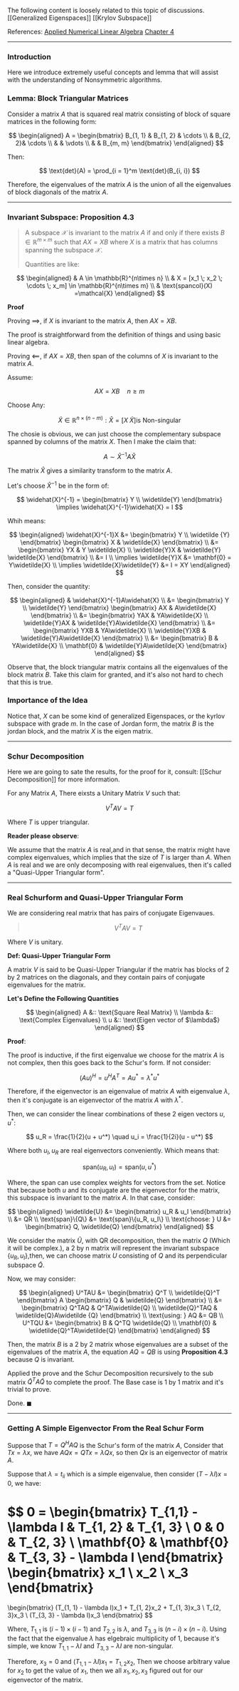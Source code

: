 The following content is loosely related to this topic of discussions.
[[Generalized Eigenspaces]]
[[Krylov Subspace]]

References: 
[Applied Numerical Linear Algebra](https://epubs.siam.org/doi/book/10.1137/1.9781611971446?mobileUi=0&) [Chapter 4](https://epubs.siam.org/doi/abs/10.1137/1.9781611971446.ch4)


----
### **Introduction** 

Here we introduce extremely useful concepts and lemma that will assist with the understanding of Nonsymmetric algorithms.

### **Lemma: Block Triangular Matrices**

Consider a matrix $A$ that is squared real matrix consisting of block of square matrices in the following form:

$$
\begin{aligned}
    A = \begin{bmatrix}
        B_{1, 1} & B_{1, 2} & \cdots 
        \\
        & B_{2, 2}& \cdots 
        \\
        & & \vdots 
        \\ 
        & & B_{m, m}
    \end{bmatrix}
\end{aligned}
$$

Then:

$$
\text{det}(A) = \prod_{i = 1}^m \text{det}(B_{i, i})
$$

Therefore, the eigenvalues of the matrix $A$ is the union of all the eigenvalues of block diagonals of the matrix $A$.

---
### **Invariant Subspace: Proposition 4.3**

> A subspace $\mathcal{X}$ is invariant to the matrix $A$ if and only if there exists $B\in \mathbb{R}^{m\times m}$ such that $AX = XB$ where $X$ is a matrix that has columns spanning the subspace $\mathcal{X}$. 
> 
> Quantities are like: 
> 
$$
\begin{aligned}
    & A \in \mathbb{R}^{n\times n}
    \\
    & X = [x_1  \; x_2 \; \cdots \; x_m] \in \mathbb{R}^{n\times m}
    \\
    & \text{spancol}(X) =\mathcal{X} 
\end{aligned}
$$

**Proof**

Proving $\implies$, if $X$ is invariant to the matrix $A$, then $AX = XB$.

The proof is straightforward from the definition of things and using basic linear algebra. 

Proving $\impliedby$, if $AX = XB$, then span of the columns of $X$ is invariant to the matrix $A$.

Assume: 

$$
AX = XB \quad n \ge m
$$

Choose Any: 

$$
\widetilde{X} \in \mathbb{R}^{n\times (n -m)}: \widehat{X} = [X \; \widetilde{X}] \text{is Non-singular}
$$

The chosie is obvious, we can just choose the complementary subspace spanned by columns of the matrix $X$. Then I make the claim that:

$$
A \sim \widehat{X}^{-1}A \widehat{X}
$$

The matrix $\widehat{X}$ gives a similarity transform to the matrix $A$.

Let's choose $\widehat{X}^{-1}$ be in the form of:

$$
\widehat{X}^{-1} = \begin{bmatrix}
    Y \\ \widetilde{Y}
\end{bmatrix} \implies \widehat{X}^{-1}\widehat{X} = I
$$

Whih means:

$$
\begin{aligned}
    \widehat{X}^{-1}X &= 
    \begin{bmatrix}
        Y \\ \widetilde {Y}
    \end{bmatrix} \begin{bmatrix}
        X & \widetilde{X}
    \end{bmatrix}
    \\
    &= \begin{bmatrix}
        YX & Y \widetilde{X} 
        \\
        \widetilde{Y}X & \widetilde{Y} \widetilde{X} 
    \end{bmatrix}
    \\
    &= 
    I 
    \\
    \implies 
    \widetilde{Y}X &= \mathbf{0} = Y\widetilde{X}
    \\
    \implies 
    \widetilde{X}\widetilde{Y} &= I = XY
\end{aligned}
$$

Then, consider the quantity:

$$
\begin{aligned}
    & \widehat{X}^{-1}A\widehat{X}
    \\
    &= 
    \begin{bmatrix}
        Y \\ \widetilde{Y}
    \end{bmatrix}
    \begin{bmatrix}
        AX & A\widetilde{X}
    \end{bmatrix}
    \\
    &= 
    \begin{bmatrix}
        YAX & YA\widetilde{X}
        \\
        \widetilde{Y}AX & \widetilde{Y}A\widetilde{X}
    \end{bmatrix}
    \\
    &= 
    \begin{bmatrix}
        YXB & YA\widetilde{X}
        \\
        \widetilde{Y}XB & \widetilde{Y}A\widetilde{X}
    \end{bmatrix}
    \\
    &= 
    \begin{bmatrix}
        B & YA\widetilde{X}
        \\
        \mathbf{0} & \widetilde{Y}A\widetilde{X}
    \end{bmatrix}
\end{aligned}
$$

Observe that, the block triangular matrix contains all the eigenvalues of the block matrix $B$. Take this claim for granted, and it's also not hard to chech that this is true.

### Importance of the Idea

Notice that, $X$ can be some kind of generalized Eigenspaces, or the kyrlov subspace with grade $m$. In the case of Jordan form, the matrix $B$ is the jordan block, and the matrix $X$ is the eigen matrix. 

---
### **Schur Decomposition** 

Here we are going to sate the results, for the proof for it, consult: [[Schur Decomposition]] for more information.

For any Matrix $A$, There eixsts a Unitary Matrix $V$ such that:

$$
V^TAV = T 
$$

Where $T$ is upper triangular.

**Reader please observe**:

We assume that the matrix $A$ is real,and in that sense, the matrix might have complex eigenvalues, which implies that the size of $T$ is larger than $A$. When $A$ is real and we are only decomposing with real eigenvalues, then it's called a "Quasi-Upper Triangular form".


---
### **Real Schurform and Quasi-Upper Triangular Form**

We are considering real matrix that has pairs of conjugate Eigenvaues. 

> $$V^TAV = T$$

Where $V$ is unitary.

**Def: Quasi-Upper Triangular Form**

A matrix $V$ is said to be Quasi-Upper Triangular if the matrix has blocks of 2 by 2 matrices on the diagonals, and they contain pairs of conjugate eigenvalues for the matrix. 

**Let's Define the Following Quantities**

$$
\begin{aligned}
    A &:: \text{Square Real Matrix}
    \\
    \lambda &:: \text{Complex Eigenvalues}
    \\
    u &:: \text{Eigen vector of $\lambda$}
\end{aligned}
$$
 
**Proof**:

The proof is inductive, if the first eigenvalue we choose for the matrix $A$ is not complex, then this goes back to the Schur's form. If not consider: 

$$
(Au)^H = u^HA^T = Au^* = \lambda^*u^*
$$

Therefore, if the eigenvector is an eigenvalue of matrix $A$ with eigenvalue $\lambda$, then it's conjugate is an eigenvector of the matrix $A$ with $\lambda^*$.

Then, we can consider the linear combinations of these 2 eigen vectors $u, u^*$: 

$$
    u_R = \frac{1}{2}(u + u^*) \quad 
    u_i = \frac{1}{2i}(u - u^*)
$$

Where both $u_I, u_R$ are real eigenvectors conveniently. Which means that:

$$
\text{span}(u_R, u_I) = \text{span}(u, u^*)
$$

Where, the span can use complex weights for vectors from the set. Notice that because both $u$ and its conjugate are the eigenvector for the matrix, this subspace is invariant to the matrix $A$. In that case, consider: 

$$
\begin{aligned}
    \widetilde{U} &= \begin{bmatrix}
        u_R & u_I
    \end{bmatrix}
    \\
    &= QR
    \\
    \text{span}\{Q\} &= \text{span}\{u_R, u_I\}
    \\
    \text{choose: } U &= \begin{bmatrix}
        Q, \widetilde{Q}
    \end{bmatrix}
\end{aligned}
$$

We consider the matrix $\widetilde{U}$, with QR decomposition, then the matrix $Q$ (Which it will be complex.), a 2 by n matrix will represent the invariant subspace $\{u_R, u_I\}$,then, we can choose matrix $U$ consisting of $Q$ and its perpendicular subspace $\widetilde{Q}$.

Now, we may consider:

$$
\begin{aligned}
    U^TAU &= \begin{bmatrix}
        Q^T \\ \widetilde{Q}^T
    \end{bmatrix}
    A
    \begin{bmatrix}
        Q & \widetilde{Q}
    \end{bmatrix}
    \\
    &= \begin{bmatrix}
        Q^TAQ & Q^TA\widetilde{Q}
        \\
        \widetilde{Q}^TAQ & \widetilde{Q}A\widetilde {Q}
    \end{bmatrix}
    \\ 
    \text{using: } AQ &= QB 
    \\
    U^TQU &= \begin{bmatrix}
        B & Q^TQ \widetilde{Q}
        \\
        \mathbf{0} & \widetilde{Q}^TA\widetilde{Q}
    \end{bmatrix}
\end{aligned}
$$

Then, the matrix $B$ is a 2 by 2 matrix whose eigenvalues are a subset of the eigenvalues of the matrix $A$, the equation $AQ = QB$ is using **Proposition 4.3** because $Q$ is invariant.

Applied the prove and the Schur Decomposition recursively to the sub matrix $\widetilde{Q}^TA\widetilde{Q}$ to complete the proof. The Base case is 1 by 1 matrix and it's trivial to prove.

Done. $\blacksquare$

---
### **Getting A Simple Eigenvector From the Real Schur Form**

Suppose that $T = Q^HAQ$ is the Schur's form of the matrix $A$, Consider that $Tx = \lambda x$, we have $AQx = QTx = \lambda Qx$, so then $Qx$ is an eigenvector of matrix $A$.

Suppose that $\lambda = t_{ii}$ which is a simple eigenvalue, then consider $(T - \lambda I)x = 0$, we have: 

$$
0 = \begin{bmatrix}
    T_{1,1} - \lambda I & T_{1, 2} & T_{1, 3}
    \\
    0 & 0 & T_{2, 3}
    \\
    \mathbf{0} & \mathbf{0} & T_{3, 3} - \lambda I
\end{bmatrix}
\begin{bmatrix}
    x_1 \\ x_2 \\ x_3
\end{bmatrix}
= 
\begin{bmatrix}
    (T_{1, 1} - \lambda I)x_1 + T_{1, 2}x_2 + T_{1, 3}x_3
    \\
    T_{2, 3}x_3
    \\
    (T_{3, 3} - \lambda I)x_3
\end{bmatrix}
$$

Where, $T_{1, 1}$ is $(i - 1) \times (i - 1)$ and $T_{2, 2}$  is $\lambda$, and $T_{3, 3}$ is $(n - i)\times (n - i)$. Using the fact that the eigenvalue $\lambda$ has elgebraic multiplicity of 1, because it's simple, we know $T_{1, 1} - \lambda I$ and $T_{3, 3} - \lambda I$ are non-singular.

Therefore, $x_3 = 0$ and $(T_{1, 1} -\lambda I)x_1 = T_{1, 2}x_2$, Then we choose arbitrary value for $x_2$ to get the value of $x_1$, then we all $x_1, x_2, x_3$ figured out for our eigenvector of the matrix. 